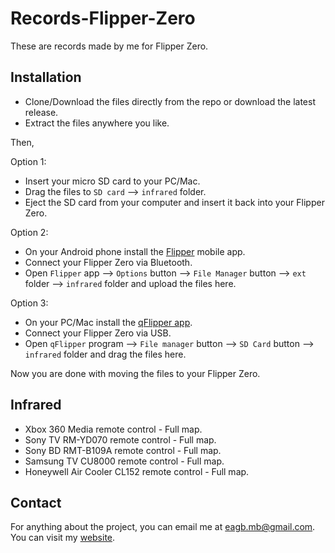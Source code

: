 # Records-Flipper-Zero
These are records made by me for Flipper Zero.

Installation
---------------
- Clone/Download the files directly from the repo or download the latest release.
- Extract the files anywhere you like.

Then,

Option 1:
- Insert your micro SD card to your PC/Mac.
- Drag the files to `SD card` --> `infrared` folder.
- Eject the SD card from your computer and insert it back into your Flipper Zero.

Option 2:
- On your Android phone install the [Flipper](https://play.google.com/store/apps/details?id=com.flipperdevices.app) mobile app.
- Connect your Flipper Zero via Bluetooth.
- Open `Flipper` app --> `Options` button --> `File Manager` button --> `ext` folder --> `infrared` folder and upload the files here.

Option 3:
- On your PC/Mac install the [qFlipper app](https://flipperzero.one/update).
- Connect your Flipper Zero via USB.
- Open `qFlipper` program --> `File manager` button --> `SD Card` button --> `infrared` folder and drag the files here.

Now you are done with moving the files to your Flipper Zero.

Infrared
---------------
- Xbox 360 Media remote control - Full map.
- Sony TV RM-YD070 remote control - Full map.
- Sony BD RMT-B109A remote control - Full map.
- Samsung TV CU8000 remote control - Full map.
- Honeywell Air Cooler CL152 remote control - Full map.

Contact
----------
For anything about the project, you can email me at eagb.mb@gmail.com.
You can visit my [website](https://eagbcorp.corp).